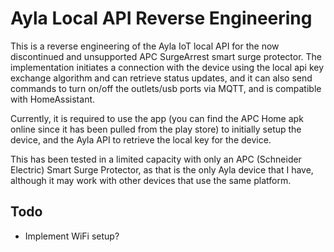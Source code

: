 # Ayla Local API Reverse Engineering

This is a reverse engineering of the Ayla IoT local API for the now discontinued and unsupported APC SurgeArrest smart surge protector.  The implementation initiates a connection with the device using the local api key exchange algorithm and can retrieve status updates, and it can also send commands to turn on/off the outlets/usb ports via MQTT, and is compatible with HomeAssistant.

Currently, it is required to use the app (you can find the APC Home apk online since it has been pulled from the play store) to initially setup the device, and the Ayla API to retrieve the local key for the device. 

This has been tested in a limited capacity with only an APC (Schneider Electric) Smart Surge Protector, as that is the only Ayla device that I have, although it may work with other devices that use the same platform.

## Todo
- Implement WiFi setup?
